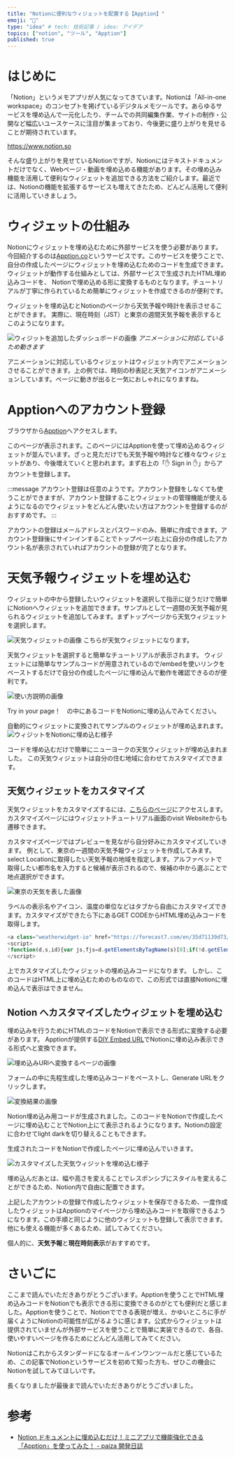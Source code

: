 ```yaml
---
title: "Notionに便利なウィジェットを配置する【Apption】"
emoji: "📌"
type: "idea" # tech: 技術記事 / idea: アイデア
topics: ["notion", "ツール", "Apption"]
published: true
---
```


# はじめに

「Notion」というメモアプリが人気になってきています。Notionは「All-in-one workspace」のコンセプトを掲げているデジタルメモツールです。あらゆるサービスを埋め込んで一元化したり、チームでの共同編集作業、サイトの制作・公開など幅広いユースケースに注目が集まっており、今後更に盛り上がりを見せることが期待されています。

https://www.notion.so

そんな盛り上がりを見せているNotionですが、Notionにはテキストドキュメントだけでなく、Webページ・動画を埋め込める機能があります。その埋め込み機能を活用して便利なウィジェットを追加できる方法をご紹介します。最近では、Notionの機能を拡張するサービスも増えてきたため、どんどん活用して便利に活用していきましょう。

# ウィジェットの仕組み

Notionにウィジェットを埋め込むために外部サービスを使う必要があります。今回紹介するのは[Apption.co](https://apption.co/)というサービスです。このサービスを使うことで、自分の作成したページにウィジェットを埋め込むためのコードを生成できます。ウィジェットが動作する仕組みとしては、外部サービスで生成されたHTML埋め込みコードを、 Notionで埋め込める形に変換するものとなります。チュートリアルが丁寧に作られているため簡単にウィジェットを作成できるのが便利です。

ウィジェットを埋め込むとNotionのページから天気予報や時計を表示させることができます。
実際に、現在時刻（JST）と東京の週間天気予報を表示するとこのようになります。

![ウィジットを追加したダッシュボードの画像](https://i.gyazo.com/07c203fcff51a450d44558920a8a6344.gif)
*アニメーションに対応しているため動きます*

アニメーションに対応しているウィジェットはウィジェット内でアニメーションさせることができます。上の例では、時刻の秒表記と天気アイコンがアニメーションしています。ページに動きが出ると一気におしゃれになりますね。

# Apptionへのアカウント登録

ブラウザから[Apption](https://apption.co/)へアクセスします。

このページが表示されます。このページにはApptionを使って埋め込めるウィジェットが並んでいます。ざっと見ただけでも天気予報や時計など様々なウィジェットがあり、今後増えていくと思われます。まず右上の「✋ Sign in ✋」からアカウントを登録します。

:::message
アカウント登録は任意のようです。アカウント登録をしなくても使うことができますが、アカウント登録することウィジェットの管理機能が使えるようになるのでウィジェットをどんどん使いたい方はアカウントを登録するのがおすすめです。
:::

アカウントの登録はメールアドレスとパスワードのみ、簡単に作成できます。アカウント登録後にサインインすることでトップページ右上に自分の作成したアカウント名が表示されていればアカウントの登録が完了となります。

# 天気予報ウィジェットを埋め込む

ウィジェットの中から登録したいウィジェットを選択して指示に従うだけで簡単にNotionへウィジェットを追加できます。サンプルとして一週間の天気予報が見られるウィジェットを追加してみます。まずトップページから天気ウィジェットを選択します。

![天気ウィジェットの画像](/images/notion-wedgets/image02.png)
こちらが天気ウィジェットになります。

天気ウィジェットを選択すると簡単なチュートリアルが表示されます。
ウィジェットには簡単なサンプルコードが用意されているので/embedを使いリンクをペーストするだけで自分の作成したページに埋め込んで動作を確認できるのが便利です。

![使い方説明の画像](/images/notion-wedgets/image03.png)

Try in your page！　の中にあるコードをNotionに埋め込んでみてください。

自動的にウィジェットに変換されてサンプルのウィジェットが埋め込まれます。
![ウィジットをNotionに埋め込む様子](https://i.gyazo.com/1db3f598a0cbd98d2cd7a2a38a55db28.gif)

コードを埋め込むだけで簡単にニューヨークの天気ウィジェットが埋め込まれました。
この天気ウィジェットは自分の住む地域に合わせてカスタマイズできます。

## 天気ウィジェットをカスタマイズ

天気ウィジェットをカスタマイズするには、[こちらのページ](https://weatherwidget.io/?ref=apption.co)にアクセスします。カスタマイズページにはウィジェットチュートリアル画面のvisit Websiteからも遷移できます。

カスタマイズページではプレビューを見ながら自分好みにカスタマイズしていきます。
例として、東京の一週間の天気予報ウィジェットを作成してみます。
select Locationに取得したい天気予報の地域を指定します。アルファベットで取得したい都市名を入力すると候補が表示されるので、候補の中から選ぶことで地点選択ができます。

![東京の天気を表した画像](/images/notion-wedgets/image05.png)

ラベルの表示名やアイコン、温度の単位などはタブから自由にカスタマイズできます。カスタマイズができたら下にあるGET CODEからHTML埋め込みコードを取得します。

```javascript
<a class="weatherwidget-io" href="https://forecast7.com/en/35d71139d73/tokyo/" data-label_1="TOKYO" data-label_2="WEATHER" data-icons="Climacons Animated" data-theme="random_grey" >TOKYO WEATHER</a>
<script>
!function(d,s,id){var js,fjs=d.getElementsByTagName(s)[0];if(!d.getElementById(id)){js=d.createElement(s);js.id=id;js.src='https://weatherwidget.io/js/widget.min.js';fjs.parentNode.insertBefore(js,fjs);}}(document,'script','weatherwidget-io-js');
</script>
```

上でカスタマイズしたウィジェットの埋め込みコードになります。
しかし、このコードはHTML上に埋め込むためのものなので、この形式では直接Notionに埋め込んで表示はできません。

## Notion へカスタマイズしたウィジェットを埋め込む

埋め込みを行うためにHTMLのコードをNotionで表示できる形式に変換する必要があります。 Apptionが提供する[DIY Embed URL](https://apption.co/embeds/new)でNotionに埋め込み表示できる形式へと変換できます。

![埋め込みURlへ変換するページの画像](/images/notion-wedgets/image06.png)

フォームの中に先程生成した埋め込みコードをペーストし、Generate URLをクリックします。

![変換結果の画像](/images/notion-wedgets/image07.png)

Notion埋め込み用コードが生成されました。このコードをNotionで作成したページに埋め込むことでNotion上にて表示されるようになります。Notionの設定に合わせてlight darkを切り替えることもできます。

生成されたコードをNotionで作成したページに埋め込んでいきます。

![カスタマイズした天気ウィジットを埋め込む様子](https://i.gyazo.com/1442f9a77199a59a019cfbd573eba26f.gif)

埋め込んだあとは、幅や高さを変えることでレスポンシブにスタイルを変えることができるため、Notion内で自由に配置できます。

上記したアカウントの登録で作成したウィジェットを保存できるため、一度作成したウィジェットはApptionのマイページから埋め込みコードを取得できるようになります。この手順と同じように他のウィジェットも登録して表示できます。他にも使える機能が多くあるため、試してみてください。

個人的に、**天気予報**と**現在時刻表示**がおすすめです。

# さいごに

ここまで読んでいただきありがとうございます。Apptionを使うことでHTML埋め込みコードをNotionでも表示できる形に変換できるのがとても便利だと感じました。Apptionを使うことで、Notionでできる表現が増え、かゆいところに手が届くようにNotionの可能性が広がるように感じます。公式からウィジェットは提供されていませんが外部サービスを使うことで簡単に実装できるので、各自、使いやすいページを作るためにどんどん活用してみてください。

Notionはこれからスタンダードになるオールインワンツールだと感じているため、この記事でNotionというサービスを初めて知った方も、ぜひこの機会にNotionを試してみてほしいです。

長くなりましたが最後まで読んでいただきありがとうございました。

# 参考

- [Notion ドキュメントに埋め込むだけ！ミニアプリで機能強化できる「Apption」を使ってみた！ - paiza 開発日誌](https://paiza.hatenablog.com/entry/2020/12/09/143000)
